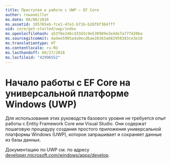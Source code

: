 ```yaml
---
title: Приступая к работе с UWP — EF Core
author: rowanmiller
ms.date: 08/08/2016
ms.assetid: 105765eb-7ce1-47e1-b716-b28f8f3647ff
uid: core/get-started/uwp/index
ms.openlocfilehash: a53f8e246cd33d3c9e530989e3edde7a777d20ba
ms.sourcegitcommit: dadee5905ada9ecdbae28363a682950383ce3e10
ms.translationtype: HT
ms.contentlocale: ru-RU
ms.lasthandoff: 08/27/2018
ms.locfileid: "42996552"
---
```

# <a name="getting-started-with-ef-core-on-universal-windows-platform-uwp"></a>Начало работы с EF Core на универсальной платформе Windows (UWP)

Для использования этих руководств базового уровня не требуется опыт работы с Entity Framework Core или Visual Studio. Они содержат пошаговую процедуру создания простого приложения универсальной платформы Windows (UWP), которое запрашивает и сохраняет данные из базы данных.

Документацию по UWP см. по адресу [developer.microsoft.com/windows/apps/develop](https://developer.microsoft.com/windows/apps/develop).
